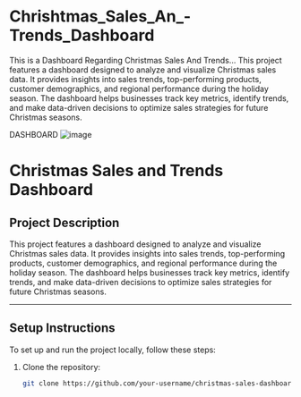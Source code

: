 # Chrishtmas_Sales_An_-Trends_Dashboard
This is a Dashboard Regarding Christmas Sales And Trends...
This project features a dashboard designed to analyze and visualize Christmas sales data. It provides insights into sales trends, top-performing products, customer demographics, and regional performance during the holiday season. The dashboard helps businesses track key metrics, identify trends, and make data-driven decisions to optimize sales strategies for future Christmas seasons.

DASHBOARD
![image](https://github.com/user-attachments/assets/a41c339d-9560-4b4c-b459-8d81cf4b67b3)

# Christmas Sales and Trends Dashboard

## Project Description
This project features a dashboard designed to analyze and visualize Christmas sales data. It provides insights into sales trends, top-performing products, customer demographics, and regional performance during the holiday season. The dashboard helps businesses track key metrics, identify trends, and make data-driven decisions to optimize sales strategies for future Christmas seasons.

---

## Setup Instructions

To set up and run the project locally, follow these steps:

1. Clone the repository:
   ```bash
   git clone https://github.com/your-username/christmas-sales-dashboard.git



